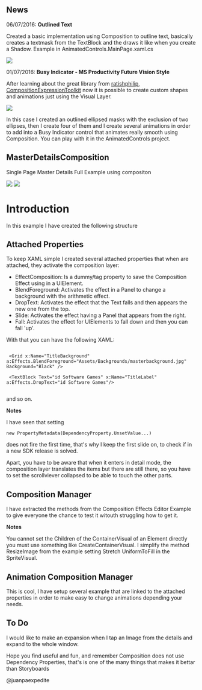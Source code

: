 <h2>News</h2>

06/07/2016: <b>Outlined Text</b>

Created a basic implementation using Composition to outline text, basically creates a textmask from the TextBlock and the draws it like when you create a Shadow. Example in AnimatedControls.MainPage.xaml.cs

<img src="https://github.com/juanpaexpedite/MasterDetailsComposition/blob/master/outlinedtext_capture.JPG"/>

01/07/2016: <b>Busy Indicator - MS Productivity Future Vision Style</b>

After learning about the great library from <a href="https://github.com/ratishphilip">ratishphilip</a>, <a href="https://github.com/ratishphilip/CompositionExpressionToolkit">CompositionExpressionToolkit</a> now it is possible to create custom shapes and animations just using the Visual Layer.

<img src="https://github.com/juanpaexpedite/MasterDetailsComposition/blob/master/busyindicator_capture.jpg"/>

In this case I created an outlined ellipsed masks with the exclusion of two ellipses, then I create four of them and I create several animations in order to add into a Busy Indicator control that animates really smooth using Composition. You can play with it in the AnimatedControls project.

<h2>MasterDetailsComposition</h2>

Single Page Master Details Full Example using compositon

<img src="https://github.com/juanpaexpedite/MasterDetailsComposition/blob/master/MasterDetailsComposition/readme0.jpg"/>

<img src="https://github.com/juanpaexpedite/MasterDetailsComposition/blob/master/MasterDetailsComposition/readme.jpg"/>

<h1>Introduction</h1>

In this example I have created the following structure

<h2>Attached Properties</h2>
To keep XAML simple I created several attached properties that when are attached, they activate the composition layer:

<ul>
<li>EffectComposition: Is a dummy/tag property to save the Composition Effect using in a UIElement.</li>
<li>BlendForeground: Activates the effect in a Panel to change a background with the arithmetic effect.</li>
<li>DropText: Activates the effect that the Text falls and then appears the new one from the top.</li>
<li>Slide: Activates the effect having a Panel that appears from the right.</li>
<li>Fall: Activates the effect for UIElements to fall down and then you can fall 'up'.</li>
</ul>

With that you can have the following XAML:

```xaml

 <Grid x:Name="TitleBackground" a:Effects.BlendForeground="Assets/Backgrounds/masterbackground.jpg" Background="Black" />
 
 <TextBlock Text="id Software Games" x:Name="TitleLabel" a:Effects.DropText="id Software Games"/>
 
```

and so on.

<b>Notes</b>

I have seen that setting 
```
new PropertyMetadata(DependencyProperty.UnsetValue...)
```
does not fire the first time, that's why I keep the first slide on, to check if in a new SDK release is solved.

Apart, you have to be aware that when it enters in detail mode, the composition layer translates the items but there are still there, so you have to set the scrollviever collapsed to be able to touch the other parts.


<h2>Composition Manager</h2>

I have extracted the methods from the Composition Effects Editor Example to give everyone the chance to test it witouth struggling how to get it.

<b>Notes</b>

You cannot set the Children of the ContainerVisual of an Element directly you must use something like CreateContainerVisual.
I simplify the method ResizeImage from the example setting Stretch UniformToFill in the SpriteVisual.

<h2>Animation Composition Manager</h3>

This is cool, I have setup several example that are linked to the attached properties in order to make easy to change animations depending your needs.

<h2>To Do</h2>
I would like to make an expansion when I tap an Image from the details and expand to the whole window.

Hope you find useful and fun, and remember Composition does not use Dependency Properties, that's is one of the many things that makes it bettar than Storyboards

<a hef="https://twitter.com/juanpaexpedite">@juanpaexpedite</a>



